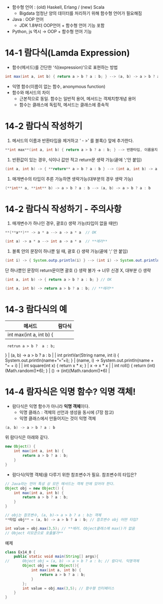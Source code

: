 - 함수형 언어 : (old) Haskell, Erlang / (new) Scala
    - Bigdata 엄청난 양의 데이터를 처리하기 위해 함수형 언어가 필요해짐
- Java : OOP 언어
    - JDK 1.8부터 OOP언어 + 함수형 언어 기능 포함
- Python, js 역시 → OOP + 함수형 언어 기능

# 14-1 람다식(Lamda Expression)

- 함수(메서드)를 간단한 ‘식(expression)’으로 표현하는 방법

```java
int max(int a, int b) { return a > b ? a : b; } --> (a, b) -> a > b ? a : b
```

- 익명 함수(이름이 없는 함수, anonymous function)
- 함수와 메서드의 차이
    - 근본적으로 동일. 함수는 일반적 용어, 메서드는 객제치향개념 용어
    - 함수는 클래스에 독립적, 메서드는 클래스에 종속적


# 14-2 람다식 작성하기

1. 메서드의 이름과 반환타입을 제거하고 ‘ - >’ 를 블록{} 앞에 추가한다.

```java
**int max**(int a, int b) { return a > b ? a : b; } --> 반환타입, 이름을지우고 (int a, int b) **->** { return a > b ? a : b; }}
```

1. 반환값이 있는 경우, 식이나 값만 적고 return문 생략 가능(끝에 ‘;’안 붙임)

```java
(int a, int b) -> { **return** a > b ? a : b } --> (int a, int b) -> a > b ? a : b
```

1. 매개변수의 타입이 추론 가능하면 생략가능(대부분의 경우 생략 가능)

```java
(**int** a, **int** b) -> a > b ? a : b --> (a, b) -> a > b ? a : b
```

# 14-2 람다식 작성하기 - 주의사항

1. 매개변수가 하나인 경우, 괄호() 생략 가능(타입이 없을 때만)

```java
**(**a**)** -> a * a --> a -> a * a  // OK
```

```java
(int a) -> a * a --> int a -> a * a  // **에러**
```

1. 블록 안의 문장이 하나뿐 일 때, 괄호 {} 생략 가능(끝에 ‘;’ 안 붙임)

```java
(int i) -> { System.outp.println(i) } --> (int i) -> System.out.println(i)
```

단 하나뿐인 문장이 return문이면 괄호 {} 생략 불가 → 너무 신경 X, 대부분 {} 생략

```java
(int a, int b) -> { return a > b ? a : b; } // OK
```

```java
(int a, int b) -> return a > b ? a : b; // **에러**
```

# 14-3 람다식의 예

| 메서드 | 람다식 |
| --- | --- |
| int max(int a, int b) {
     retrun a > b ?  a : b;
} | (a, b) → a > b ? a : b |
| int printVar(String name, int i) {
System.out.println(name+”=”+i);
} | (name, i) → System.out.println(name + “= + i) |
| int square(int x) {
return x * x;
} | x → x * x |
| int roll() {
return (int) (Math.random()*6);
} | () → (int)(Math.random()*6) |

# 14-4 람자식은 익명 함수? 익명 객체!

- 람다식은 익명 함수가 아니라 **익명 객체**이다.
    - 익명 클래스 : 객체의 선언과 생성을 동시에 (7장 참고)
    - 익명 클래스에서 만들어지는 것이 익명 객체

```java
(a, b) -> a > b ? a : b
```

위 람다식은 아래와 같다.

```java
new Object() {
	int max(int a, int b) {
		return a > b ? a : b;
	}
}
```

- 람다식(익명 객체)을 다루기 위한 참조변수가 필요. 참조변수의 타입은?

```java
// Java라는 언어 특성 상 모든 메서드는 객체 안에 있어야 한다. 
Object obj = new Object() {
	int max(int a, int b) {
		return a > b ? a : b;
	}
}
```

```java
// obj는 참조변수, (a, b)-> a > b ? a : b는 객체
**타입 obj** = (a, b) -> a > b ? a : b; // 참조변수 obj 어떤 타입?
```

```java
int value = obj.max(3,5); // **에러. Object클래스에 max()가 없음
// Object 리모콘으로 호출불가**
```

예제

```java
class Ex14_0 {
	public static void main(String[] args){
//		Object obj = (a, b) -> a > b ? a : b; // 람다식. 익명객체
		Object obj = new Object(){
			int max(int a, int b) {
				return a > b ? a : b;
			}
		};
		int value = obj.max(3,5); // 함수형 인터페이스
	}
}
```